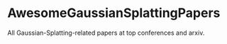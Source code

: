 # AwesomeGaussianSplattingPapers
All Gaussian-Splatting-related papers at top conferences and arxiv.
